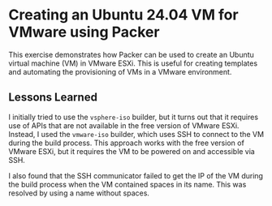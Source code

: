 # Creating an Ubuntu 24.04 VM for VMware using Packer

This exercise demonstrates how Packer can be used to create an Ubuntu virtual machine (VM) in VMware ESXi. This is useful for creating templates and automating the provisioning of VMs in a VMware environment.

## Lessons Learned

I initially tried to use the `vsphere-iso` builder, but it turns out that it requires use of APIs that are not available in the free version of VMware ESXi. Instead, I used the `vmware-iso` builder, which uses SSH to connect to the VM during the build process. This approach works with the free version of VMware ESXi, but it requires the VM to be powered on and accessible via SSH.

I also found that the SSH communicator failed to get the IP of the VM during the build process when the VM contained spaces in its name. This was resolved by using a name without spaces.
